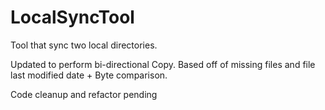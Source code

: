# LocalSyncTool
Tool that sync two local directories.

Updated to perform bi-directional Copy.
Based off of missing files and file last modified date + Byte comparison.

Code cleanup and refactor pending